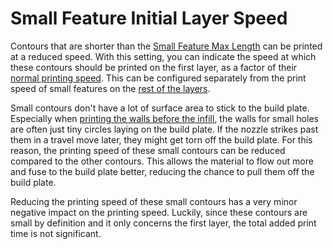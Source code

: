 Small Feature Initial Layer Speed
====
Contours that are shorter than the [Small Feature Max Length](small_feature_max_length.md) can be printed at a reduced speed. With this setting, you can indicate the speed at which these contours should be printed on the first layer, as a factor of their [normal printing speed](./speed_wall.md). This can be configured separately from the print speed of small features on the [rest of the layers](small_feature_speed_factor.md).

Small contours don't have a lot of surface area to stick to the build plate. Especially when [printing the walls before the infill](infill_before_walls.md), the walls for small holes are often just tiny circles laying on the build plate. If the nozzle strikes past them in a travel move later, they might get torn off the build plate. For this reason, the printing speed of these small contours can be reduced compared to the other contours. This allows the material to flow out more and fuse to the build plate better, reducing the chance to pull them off the build plate.

Reducing the printing speed of these small contours has a very minor negative impact on the printing speed. Luckily, since these contours are small by definition and it only concerns the first layer, the total added print time is not significant.